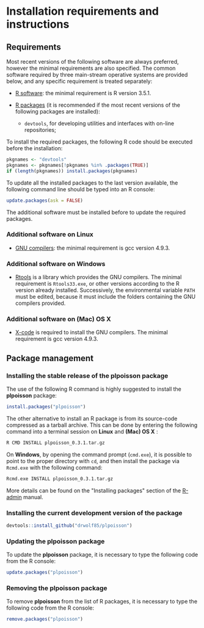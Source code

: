 # Installation requirements and instructions

## Requirements
Most recent versions of the following software are always preferred, however the minimal requirements are also specified. The common software required by three main-stream operative systems are provided below, and any specific requirement is treated separately:

 * [R software](http://www.r-project.org/): the minimal requirement is R version 3.5.1.

 * [R packages](http://cran.r-project.org/) (it is recommended if the most recent versions of the following packages are installed):
     * `devtools`, for developing utilities and interfaces with on-line repositories;

To install the required packages, the following R code should be executed before the installation:
```R
pkgnames <- "devtools"
pkgnames <- pkgnames[!pkgnames %in% .packages(TRUE)]
if (length(pkgnames)) install.packages(pkgnames)
```
To update all the installed packages to the last version available, the following command line should be typed into an R console:
```R
update.packages(ask = FALSE)
```
The additional software must be installed before to update the required packages.

### Additional software on Linux

 * [GNU compilers](https://gcc.gnu.org/): the minimal requirement is gcc version 4.9.3.

### Additional software on Windows

 * [Rtools](https://cran.r-project.org/bin/windows/Rtools/) is a library which provides the GNU compilers. The minimal requirement is `Rtools33.exe`, or other versions according to the R version already installed. Successively, the environmental variable `PATH` must be edited, because it must include the folders containing the GNU compilers provided.

### Additional software on (Mac) OS X

 * [X-code](https://developer.apple.com/xcode/download/) is required to install the GNU compilers. The minimal requirement is gcc version 4.9.3.

## Package management
### Installing the stable release of the plpoisson package

The use of the following R command is highly suggested to install the **plpoisson** package:
```R
install.packages("plpoisson")
```

The other alternative to install an R package is from its source-code compressed as a tarball archive. This can be done by entering the following command into a terminal session on **Linux** and **(Mac) OS X**  :
```bash
R CMD INSTALL plpoisson_0.3.1.tar.gz
```

On **Windows**, by opening the command prompt (`cmd.exe`), it is possible to point to the proper directory with `cd`, and then install the package via `Rcmd.exe` with the following command:

```bash
Rcmd.exe INSTALL plpoisson_0.3.1.tar.gz
```

More details can be found on the "Installing packages" section of the [R-admin](https://cran.r-project.org/doc/manuals/R-admin.html) manual.

### Installing the current development version of the package
```R
devtools::install_github("drwolf85/plpoisson")
```

### Updating the plpoisson package
To update the **plpoisson** package, it is necessary to type the following code from the R console:
```R
update.packages("plpoisson")
```

### Removing the plpoisson package
To remove **plpoisson** from the list of R packages, it is necessary to type the following code from the R console:
```R
remove.packages("plpoisson")
```
